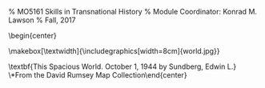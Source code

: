 % MO5161 Skills in Transnational History
% Module Coordinator: Konrad M. Lawson
% Fall, 2017

\begin{center}

\makebox[\textwidth]{\includegraphics[width=8cm]{world.jpg}}


\textbf{This Spacious World. October 1, 1944 by Sundberg, Edwin L.}   
\\*From the David Rumsey Map Collection\end{center}

